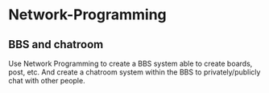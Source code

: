 # Network-Programming
## BBS and chatroom
Use Network Programming to create a BBS system able to create boards, post, etc. And create a chatroom system within the BBS to privately/publicly chat with other people.
